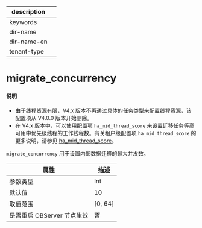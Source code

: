 |description||
|---|---|
|keywords||
|dir-name||
|dir-name-en||
|tenant-type||

# migrate_concurrency

<main id="notice" type='explain'>
<h4>说明</h4>
<ul><li>由于线程资源有限，V4.x 版本不再通过具体的任务类型来配置线程资源，该配置项从 V4.0.0 版本开始删除。</li>
<li>在 V4.x 版本中，可以使用配置项 <code>ha_mid_thread_score</code> 来设置迁移任务等高可用中优先级线程的工作线程数。有关租户级配置项 <code>ha_mid_thread_score</code> 的更多说明，请参见 <a href="../400.tenant-level-configuration-items/4200.ha_mid_thread_score.md">ha_mid_thread_score</a>。</li></ul>
</main>

`migrate_concurrency` 用于设置内部数据迁移的最大并发数。

|      **属性**      |  **描述**   |
|------------------|-----------|
| 参数类型             | Int        |
| 默认值              | 10        |
| 取值范围             | \[0, 64\] |
| 是否重启 OBServer 节点生效 | 否         |


